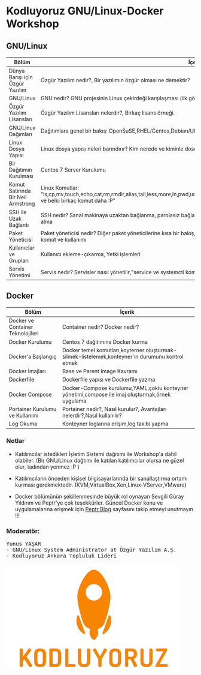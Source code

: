 # Kodluyoruz GNU/Linux-Docker Workshop

## GNU/Linux


|Bölüm             |İçerik                  
|------------------|------------------------|
|Dünya Barışı için Özgür Yazılım | Özgür Yazılım nedir?, Bir yazılımın özgür olması ne demektir?|
|GNU/Linux|GNU nedir? GNU projesinin Linux çekirdeği karşılaşması (ilk görüşte aşk)|
|Özgür Yazılım Lisansları|Özgür Yazılım Lisansları nelerdir?, Birkaç lisans örneği.|
|GNU/Linux Dağımları|Dağıtımlara genel bir bakış: OpenSuSE,RHEL/Centos,Debian/Ubuntu/Mint|
|Linux Dosya Yapısı|Linux dosya yapısı neleri barındırır? Kim nerede ve kiminle dosça geçinir? Dosya yapısı hiyerarşisi|
|Bir Dağıtımın Kurulması|Centos 7 Server Kurulumu|
|Komut Satırında Bir Neil Armstrong|Linux Komutlar: "ls,cp,mv,touch,echo,cat,rm,rmdir,alias,tail,less,more,ln,pwd,uname,realpath,grep,find,sort,which,whoami,last,who,du,df,lsblk, ve belki birkaç komut daha :P"|
|SSH ile Uzak Bağlantı|SSH nedir? Sanal makinaya uzaktan bağlanma, parolasız bağlantı sağlama,scp komutu ile uzak sunucuya dosya aktarma ve alma |
|Paket Yöneticisi|Paket yöneticisi nedir? Diğer paket yöneticilerine kısa bir bakış, Centos 7 dağıtımında yum ile paketleri yönetmek,yum temel komut ve kullanımı|
|Kullanıclar ve Grupları|Kullanıcı ekleme-çıkarma, Yetki işlemleri|
|Servis Yönetimi|Servis nedir? Servisler nasıl yönetilir,"service ve systemctl komutları", servis betikleri nerede saklanır?,yapıları nasıldır? |

## Docker

|Bölüm             |İçerik                |
|------------------|----------------------|
|Docker ve Container Teknolojileri|Container nedir? Docker nedir?|
|Docker Kurulumu|Centos 7 dağıtımına Docker kurma|
|Docker'a Başlangıç|Docker temel komutları,koyterner oluşturmak-silmek-listelemek,konteyner'ın durumunu kontrol etmek|
|Docker İmajları|Base ve Parent Image Kavramı|
|Dockerfile|Dockerfile yapısı ve Dockerfile yazma|---|
|Docker Compose|Docker-Compose kurulumu,YAML,çoklu konteyner yönetimi,compose ile imaj oluşturmak,örnek uygulama|
|Portainer Kurulumu ve Kullanımı|Portainer nedir?, Nasıl kurulur?, Avantajları nelerdir?,Nasıl kullanılır?|
|Log Okuma|Konteyner loglarına erişim,log takibi yapma|

### Notlar
* Katılımcılar istedikleri İşletim Sistemi dağıtımı ile Workshop'a dahil olabiler. (Bir GNU/Linux dağtımı ile katılan katılımcılar olursa ne güzel olur, tadından yenmez :P )

* Katılımcıların önceden kişisel bilgisayarlarında bir sanallaştırma ortamı kurması gerekmektedir. (KVM,VirtualBox,Xen,Linux-VServer,VMware)

* Docker bölümünün şekillenmesinde büyük rol oynayan Sevgili Güray Yıldırım ve Peptr'ye çok teşekkürler. Güncel Docker konu ve uygulamalarına erişmek için [Peptr Blog](https://blog.peptr.net/) sayfasını takip etmeyi unutmayın !!! 


### Moderatör:
<pre>
Yunus YAŞAR
- GNU/Linux System Administrator at Özgür Yazılım A.Ş.
- Kodluyoruz Ankara Topluluk Lideri
</pre>


![alt text](https://github.com/yikiksistemci/kodluyoruz-GNU-Linux-Docker-Workshop/blob/master/kodluyoruz_logo.png)
